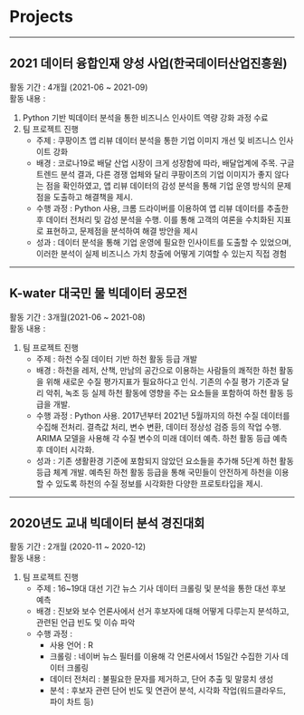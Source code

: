 # Projects
---
## 2021 데이터 융합인재 양성 사업(한국데이터산업진흥원)
활동 기간 : 4개월 (2021-06 ~ 2021-09)<br>
활동 내용 :
1. Python 기반 빅데이터 분석을 통한 비즈니스 인사이트 역량 강화 과정 수료
2. 팀 프로젝트 진행
    - 주제 : 쿠팡이츠 앱 리뷰 데이터 분석을 통한 기업 이미지 개선 및 비즈니스 인사이트 강화
    - 배경 : 코로나19로 배달 산업 시장이 크게 성장함에 따라, 배달업계에 주목. 구글 트렌드 분석 결과, 다른 경쟁 업체와 달리 쿠팡이츠의 기업 이미지가 좋지 않다는 점을 확인하였고, 앱 리뷰 데이터의 감성 분석을 통해 기업 운영 방식의 문제점을 도출하고 해결책을 제시.
    - 수행 과정 : Python 사용, 크롬 드라이버를 이용하여 앱 리뷰 데이터를 추출한 후 데이터 전처리 및 감성 분석을 수행. 이를 통해 고객의 여론을 수치화된 지표로 표현하고, 문제점을 분석하여 해결 방안을 제시
    - 성과 : 데이터 분석을 통해 기업 운영에 필요한 인사이트를 도출할 수 있었으며, 이러한 분석이 실제 비즈니스 가치 창출에 어떻게 기여할 수 있는지 직접 경험
---
## K-water 대국민 물 빅데이터 공모전
활동 기간 : 3개월(2021-06 ~ 2021-08)<br>
활동 내용 :
1. 팀 프로젝트 진행
    - 주제 : 하천 수질 데이터 기반 하천 활동 등급 개발
    - 배경 : 하천을 레저, 산책, 만남의 공간으로 이용하는 사람들의 쾌적한 하천 활동을 위해 새로운 수질 평가지표가 필요하다고 인식. 기존의 수질 평가 기준과 달리 악취, 녹조 등 실제 하천 활동에 영향을 주는 요소들을 포함하여 하천 활동 등급을 개발.
    - 수행 과정 : Python 사용. 2017년부터 2021년 5월까지의 하천 수질 데이터를 수집해 전처리. 결측값 처리, 변수 변환, 데이터 정상성 검증 등의 작업 수행. ARIMA 모델을 사용해 각 수질 변수의 미래 데이터 예측. 하천 활동 등급 예측 후 데이터 시각화.
    - 성과 : 기존 생활환경 기준에 포함되지 않았던 요소들을 추가해 5단계 하천 활동 등급 체계 개발. 예측된 하천 활동 등급을 통해 국민들이 안전하게 하천을 이용할 수 있도록 하천의 수질 정보를 시각화한 다양한 프로토타입을 제시.
---
## 2020년도 교내 빅데이터 분석 경진대회
활동 기간 : 2개월 (2020-11 ~ 2020-12)<br>
활동 내용 :
1. 팀 프로젝트 진행
    - 주제 : 16~19대 대선 기간 뉴스 기사 데이터 크롤링 및 분석을 통한 대선 후보 예측
    - 배경 : 진보와 보수 언론사에서 선거 후보자에 대해 어떻게 다루는지 분석하고, 관련된 언급 빈도 및 이슈 파악
    - 수행 과정 :
        - 사용 언어 : R
        - 크롤링 : 네이버 뉴스 필터를 이용해 각 언론사에서 15일간 수집한 기사 데이터 크롤링
        - 데이터 전처리 : 불필요한 문자를 제거하고, 단어 추출 및 말뭉치 생성
        - 분석 : 후보자 관련 단어 빈도 및 연관어 분석, 시각화 작업(워드클라우드, 파이 차트 등)
